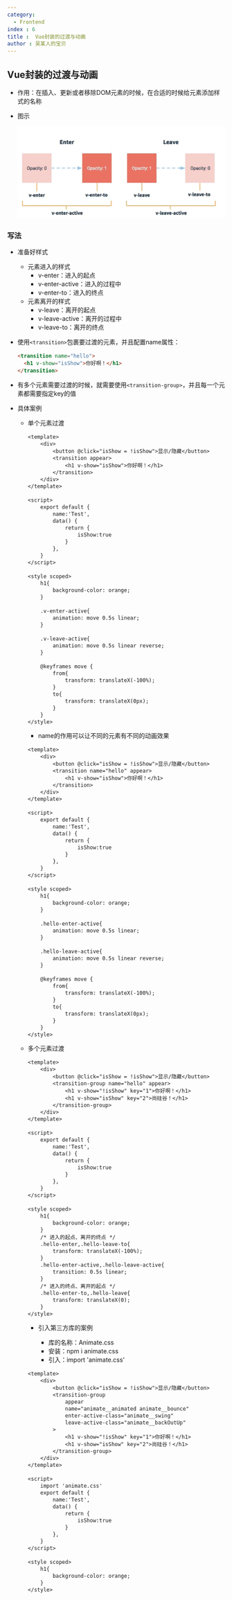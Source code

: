 ```yaml
---
category:
  - Frontend
index : 6
title :  Vue封装的过渡与动画
author : 吴某人的宝贝
---
```


## Vue封装的过渡与动画

- 作用：在插入、更新或者移除DOM元素的时候，在合适的时候给元素添加样式的名称

- 图示

  ![image-20220612221518326](https://raw.githubusercontent.com/CoderWDD/myImages/main/blog_images/image-20220612221518326.png)

### 写法

- 准备好样式

  - 元素进入的样式
    - v-enter：进入的起点
    - v-enter-active：进入的过程中
    - v-enter-to：进入的终点
  - 元素离开的样式
    - v-leave：离开的起点
    - v-leave-active：离开的过程中
    - v-leave-to：离开的终点

- 使用`<transition>`包裹要过渡的元素，并且配置name属性：

  ```html
  <transition name="hello">
  	<h1 v-show="isShow">你好啊！</h1>
  </transition>
  ```

- 有多个元素需要过渡的时候，就需要使用`<transition-group>`，并且每一个元素都需要指定key的值

- 具体案例

  - 单个元素过渡

    ```vue
    <template>
    	<div>
    		<button @click="isShow = !isShow">显示/隐藏</button>
    		<transition appear>
    			<h1 v-show="isShow">你好啊！</h1>
    		</transition>
    	</div>
    </template>
    
    <script>
    	export default {
    		name:'Test',
    		data() {
    			return {
    				isShow:true
    			}
    		},
    	}
    </script>
    
    <style scoped>
    	h1{
    		background-color: orange;
    	}
    
    	.v-enter-active{
    		animation: move 0.5s linear;
    	}
    
    	.v-leave-active{
    		animation: move 0.5s linear reverse;
    	}
    
    	@keyframes move {
    		from{
    			transform: translateX(-100%);
    		}
    		to{
    			transform: translateX(0px);
    		}
    	}
    </style>
    ```

    - name的作用可以让不同的元素有不同的动画效果

    ```vue
    <template>
    	<div>
    		<button @click="isShow = !isShow">显示/隐藏</button>
    		<transition name="hello" appear>
    			<h1 v-show="isShow">你好啊！</h1>
    		</transition>
    	</div>
    </template>
    
    <script>
    	export default {
    		name:'Test',
    		data() {
    			return {
    				isShow:true
    			}
    		},
    	}
    </script>
    
    <style scoped>
    	h1{
    		background-color: orange;
    	}
    
    	.hello-enter-active{
    		animation: move 0.5s linear;
    	}
    
    	.hello-leave-active{
    		animation: move 0.5s linear reverse;
    	}
    
    	@keyframes move {
    		from{
    			transform: translateX(-100%);
    		}
    		to{
    			transform: translateX(0px);
    		}
    	}
    </style>
    ```

  - 多个元素过渡

    ```vue
    <template>
    	<div>
    		<button @click="isShow = !isShow">显示/隐藏</button>
    		<transition-group name="hello" appear>
    			<h1 v-show="!isShow" key="1">你好啊！</h1>
    			<h1 v-show="isShow" key="2">尚硅谷！</h1>
    		</transition-group>
    	</div>
    </template>
    
    <script>
    	export default {
    		name:'Test',
    		data() {
    			return {
    				isShow:true
    			}
    		},
    	}
    </script>
    
    <style scoped>
    	h1{
    		background-color: orange;
    	}
    	/* 进入的起点、离开的终点 */
    	.hello-enter,.hello-leave-to{
    		transform: translateX(-100%);
    	}
    	.hello-enter-active,.hello-leave-active{
    		transition: 0.5s linear;
    	}
    	/* 进入的终点、离开的起点 */
    	.hello-enter-to,.hello-leave{
    		transform: translateX(0);
    	}
    </style>
    ```

    - 引入第三方库的案例

      - 库的名称：Animate.css
      - 安装：npm i animate.css
      - 引入：import 'animate.css'
    
    ```vue
    <template>
    	<div>
    		<button @click="isShow = !isShow">显示/隐藏</button>
    		<transition-group 
    			appear
    			name="animate__animated animate__bounce" 
    			enter-active-class="animate__swing"
    			leave-active-class="animate__backOutUp"
    		>
    			<h1 v-show="!isShow" key="1">你好啊！</h1>
    			<h1 v-show="isShow" key="2">尚硅谷！</h1>
    		</transition-group>
    	</div>
    </template>
    
    <script>
    	import 'animate.css'
    	export default {
    		name:'Test',
    		data() {
    			return {
    				isShow:true
    			}
    		},
    	}
    </script>
    
    <style scoped>
    	h1{
    		background-color: orange;
    	}
    </style>
    ```
    
    

​      